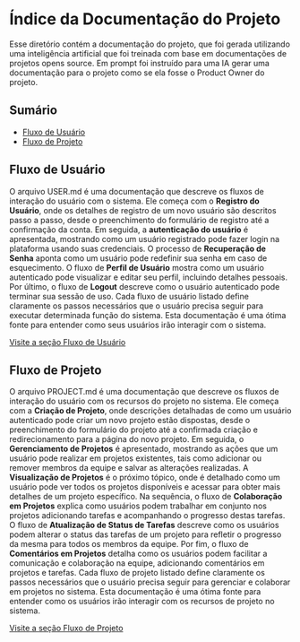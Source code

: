 # Índice da Documentação do Projeto

Esse diretório contém a documentação do projeto, que foi gerada utilizando uma inteligência artificial que foi treinada
com base em documentações de projetos opens source. Em prompt foi instruído para uma IA gerar uma documentação para o
projeto como se ela fosse o Product Owner do projeto.

## Sumário

* [Fluxo de Usuário](#fluxo-de-usuario)
* [Fluxo de Projeto](#fluxo-de-projeto)

## Fluxo de Usuário

O arquivo USER.md é uma documentação que descreve os fluxos de interação do usuário com o sistema. Ele começa com o
**Registro do Usuário**, onde os detalhes de registro de um novo usuário são descritos passo a passo, desde o
preenchimento
do formulário de registro até a confirmação da conta.
Em seguida, a **autenticação do usuário** é apresentada, mostrando como um usuário registrado pode fazer login na
plataforma
usando suas credenciais.
O processo de **Recuperação de Senha** aponta como um usuário pode redefinir sua senha em caso de esquecimento.
O fluxo de **Perfil de Usuário** mostra como um usuário autenticado pode visualizar e editar seu perfil, incluindo
detalhes
pessoais.
Por último, o fluxo de **Logout** descreve como o usuário autenticado pode terminar sua sessão de uso.
Cada fluxo de usuário listado define claramente os passos necessários que o usuário precisa seguir para executar
determinada função do sistema. Esta documentação é uma ótima fonte para entender como seus usuários irão interagir com o
sistema.

[Visite a seção Fluxo de Usuário](USER.md)

## Fluxo de Projeto

O arquivo PROJECT.md é uma documentação que descreve os fluxos de interação do usuário com os recursos do projeto no
sistema. Ele começa com a **Criação de Projeto**, onde descrições detalhadas de como um usuário autenticado pode criar um
novo projeto estão dispostas, desde o preenchimento do formulário do projeto até a confirmada criação e redirecionamento
para a página do novo projeto.
Em seguida, o **Gerenciamento de Projetos** é apresentado, mostrando as ações que um usuário pode realizar em projetos
existentes, tais como adicionar ou remover membros da equipe e salvar as alterações realizadas.
A **Visualização de Projetos** é o próximo tópico, onde é detalhado como um usuário pode ver todos os projetos disponíveis e
acessar para obter mais detalhes de um projeto específico.
Na sequência, o fluxo de **Colaboração em Projetos** explica como usuários podem trabalhar em conjunto nos projetos
adicionando tarefas e acompanhando o progresso destas tarefas.
O fluxo de **Atualização de Status de Tarefas** descreve como os usuários podem alterar o status das tarefas de um projeto
para refletir o progresso da mesma para todos os membros da equipe.
Por fim, o fluxo de **Comentários em Projetos** detalha como os usuários podem facilitar a comunicação e colaboração na
equipe, adicionando comentários em projetos e tarefas.
Cada fluxo de projeto listado define claramente os passos necessários que o usuário precisa seguir para gerenciar e
colaborar em projetos no sistema. Esta documentação é uma ótima fonte para entender como os usuários irão interagir com
os recursos de projeto no sistema.

[Visite a seção Fluxo de Projeto](PROJECT.md)